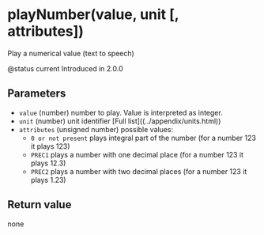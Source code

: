 # playNumber\(value, unit \[, attributes\]\)

Play a numerical value \(text to speech\)

@status current Introduced in 2.0.0

## Parameters

* `value` \(number\) number to play. Value is interpreted as integer.
* `unit` \(number\) unit identifier \[Full list\]\(\(../appendix/units.html\)\)
* `attributes` \(unsigned number\) possible values:
  * `0 or not present` plays integral part of the number \(for a number 123 it plays 123\)
  * `PREC1` plays a number with one decimal place \(for a number 123 it plays 12.3\)
  * `PREC2` plays a number with two decimal places \(for a number 123 it plays 1.23\)

## Return value

none


